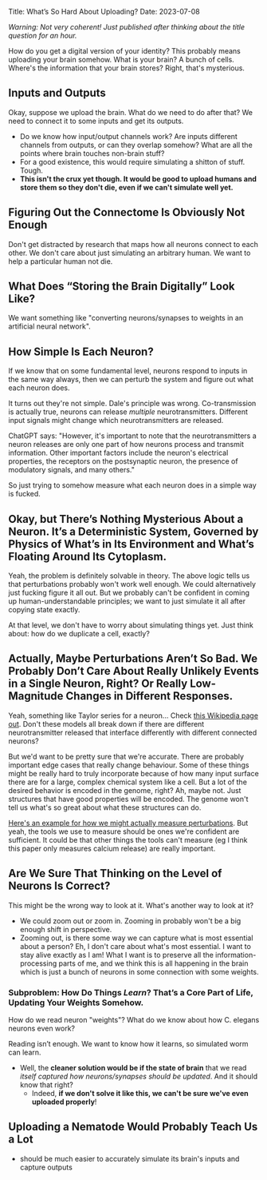Title: What’s So Hard About Uploading?
Date: 2023-07-08

*Warning: Not very coherent! Just published after thinking about the title
question for an hour.*

How do you get a digital version of your identity? This probably means uploading
your brain somehow. What is your brain? A bunch of cells. Where's the information
that your brain stores? Right, that's mysterious.

## Inputs and Outputs

Okay, suppose we upload the brain. What do we need to do after that? We need to
connect it to some inputs and get its outputs.

- Do we know how input/output channels work? Are inputs different channels from
  outputs, or can they overlap somehow? What are all the points where brain
  touches non-brain stuff?
- For a good existence, this would require simulating a shitton of stuff. Tough.
- **This isn't the crux yet though. It would be good to upload humans and store
  them so they don't die, even if we can't simulate well yet.**

## Figuring Out the Connectome Is Obviously Not Enough

Don't get distracted by research that maps how all neurons connect to each other.
We don't care about just simulating an arbitrary human. We want to help a
particular human not die.

## What Does “Storing the Brain Digitally” Look Like?

We want something like "converting neurons/synapses to weights in an artificial
neural network".

## How Simple Is Each Neuron?

If we know that on some fundamental level, neurons respond to inputs in the same
way always, then we can perturb the system and figure out what each neuron does.

It turns out they're not simple. Dale's principle was wrong. Co-transmission is
actually true, neurons can release *multiple* neurotransmitters. Different input
signals might change which neurotransmitters are released.

ChatGPT says: "However, it's important to note that the neurotransmitters a neuron
releases are only one part of how neurons process and transmit information. Other
important factors include the neuron's electrical properties, the receptors on
the postsynaptic neuron, the presence of modulatory signals, and many others."

So just trying to somehow measure what each neuron does in a simple way is fucked.

## Okay, but There’s Nothing Mysterious About a Neuron. It’s a Deterministic System, Governed by Physics of What’s in Its Environment and What’s Floating Around Its Cytoplasm.

Yeah, the problem is definitely solvable in theory. The above logic tells us that
perturbations probably won't work well enough. We could alternatively just fucking
figure it all out. But we probably can't be confident in coming up
human-understandable principles; we want to just simulate it all after copying
state exactly.

At that level, we don't have to worry about simulating things yet. Just think
about: how do we duplicate a cell, exactly?

## Actually, Maybe Perturbations Aren’t So Bad. We Probably Don’t Care About Really Unlikely Events in a Single Neuron, Right? Or Really Low-Magnitude Changes in Different Responses.

Yeah, something like Taylor series for a neuron...
Check [this Wikipedia page out](https://en.wikipedia.org/wiki/Biological_neuron_model?useskin=vector#Leaky_integrate-and-fire).
Don't these models all break down if there are different neurotransmitter
released that interface differently with different connected neurons?

But we'd want to be pretty sure that we're accurate. There are probably important
edge cases that really change behaviour. Some of these things might be really
hard to truly incorporate because of how many input surface there are for a large,
complex chemical system like a cell. But a lot of the desired behavior is encoded
in the genome, right? Ah, maybe not. Just structures that have good properties
will be encoded. The genome won't tell us what's so great about what these
structures can do.

[Here's an example for how we might actually measure perturbations](https://arxiv.org/pdf/2208.04790.pdf).
But yeah, the tools we use to measure should be ones we're confident are
sufficient. It could be that other things the tools can't measure (eg I think
this paper only measures calcium release) are really important.

## Are We Sure That Thinking on the Level of Neurons Is Correct?

This might be the wrong way to look at it. What's another way to look at it?

- We could zoom out or zoom in. Zooming in probably won't be a big enough shift
  in perspective.
- Zooming out, is there some way we can capture what is most essential about a
  person? Eh, I don't care about what's most essential. I want to stay alive
  exactly as I am! What I want is to preserve all the information-processing
  parts of me, and we think this is all happening in the brain which is just a
  bunch of neurons in some connection with some weights.

### Subproblem: How Do Things *Learn*? That’s a Core Part of Life, Updating Your Weights Somehow.

How do we read neuron "weights"? What do we know about how C. elegans neurons
even work?

Reading isn’t enough. We want to know how it learns, so simulated worm can learn.

- Well, the **cleaner solution would be if the state of brain** that we read
  *itself captured how neurons/synapses should be updated*. And it should know
  that right?
    - Indeed, **if we don't solve it like this, we can't be sure we've even
      uploaded properly**!

## Uploading a Nematode Would Probably Teach Us a Lot

- should be much easier to accurately simulate its brain's inputs and capture outputs
